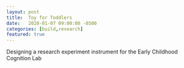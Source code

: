 ```yaml
---
layout: post
title:  Toy for Toddlers
date:   2020-01-07 09:00:00 -0500
categories: [build,research]
featured: true
---
```


Designing a research experiment instrument for the Early Childhood Cognition Lab 